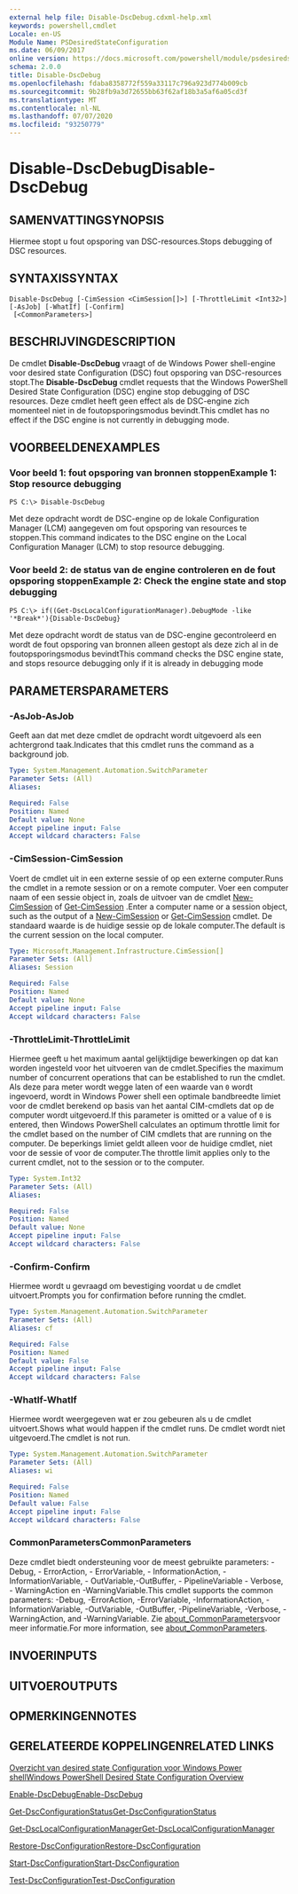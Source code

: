 ```yaml
---
external help file: Disable-DscDebug.cdxml-help.xml
keywords: powershell,cmdlet
Locale: en-US
Module Name: PSDesiredStateConfiguration
ms.date: 06/09/2017
online version: https://docs.microsoft.com/powershell/module/psdesiredstateconfiguration/disable-dscdebug?view=powershell-5.1&WT.mc_id=ps-gethelp
schema: 2.0.0
title: Disable-DscDebug
ms.openlocfilehash: fdaba8358772f559a33117c796a923d774b009cb
ms.sourcegitcommit: 9b28fb9a3d72655bb63f62af18b3a5af6a05cd3f
ms.translationtype: MT
ms.contentlocale: nl-NL
ms.lasthandoff: 07/07/2020
ms.locfileid: "93250779"
---
```

# <span data-ttu-id="04bfe-103">Disable-DscDebug</span><span class="sxs-lookup"><span data-stu-id="04bfe-103">Disable-DscDebug</span></span>

## <span data-ttu-id="04bfe-104">SAMENVATTING</span><span class="sxs-lookup"><span data-stu-id="04bfe-104">SYNOPSIS</span></span>
<span data-ttu-id="04bfe-105">Hiermee stopt u fout opsporing van DSC-resources.</span><span class="sxs-lookup"><span data-stu-id="04bfe-105">Stops debugging of DSC resources.</span></span>

## <span data-ttu-id="04bfe-106">SYNTAXIS</span><span class="sxs-lookup"><span data-stu-id="04bfe-106">SYNTAX</span></span>

```
Disable-DscDebug [-CimSession <CimSession[]>] [-ThrottleLimit <Int32>] [-AsJob] [-WhatIf] [-Confirm]
 [<CommonParameters>]
```

## <span data-ttu-id="04bfe-107">BESCHRIJVING</span><span class="sxs-lookup"><span data-stu-id="04bfe-107">DESCRIPTION</span></span>
<span data-ttu-id="04bfe-108">De cmdlet **Disable-DscDebug** vraagt of de Windows Power shell-engine voor desired state Configuration (DSC) fout opsporing van DSC-resources stopt.</span><span class="sxs-lookup"><span data-stu-id="04bfe-108">The **Disable-DscDebug** cmdlet requests that the Windows PowerShell Desired State Configuration (DSC) engine stop debugging of DSC resources.</span></span>
<span data-ttu-id="04bfe-109">Deze cmdlet heeft geen effect als de DSC-engine zich momenteel niet in de foutopsporingsmodus bevindt.</span><span class="sxs-lookup"><span data-stu-id="04bfe-109">This cmdlet has no effect if the DSC engine is not currently in debugging mode.</span></span>

## <span data-ttu-id="04bfe-110">VOORBEELDEN</span><span class="sxs-lookup"><span data-stu-id="04bfe-110">EXAMPLES</span></span>

### <span data-ttu-id="04bfe-111">Voor beeld 1: fout opsporing van bronnen stoppen</span><span class="sxs-lookup"><span data-stu-id="04bfe-111">Example 1: Stop resource debugging</span></span>

```
PS C:\> Disable-DscDebug
```

<span data-ttu-id="04bfe-112">Met deze opdracht wordt de DSC-engine op de lokale Configuration Manager (LCM) aangegeven om fout opsporing van resources te stoppen.</span><span class="sxs-lookup"><span data-stu-id="04bfe-112">This command indicates to the DSC engine on the Local Configuration Manager (LCM) to stop resource debugging.</span></span>

### <span data-ttu-id="04bfe-113">Voor beeld 2: de status van de engine controleren en de fout opsporing stoppen</span><span class="sxs-lookup"><span data-stu-id="04bfe-113">Example 2: Check the engine state and stop debugging</span></span>

```
PS C:\> if((Get-DscLocalConfigurationManager).DebugMode -like '*Break*'){Disable-DscDebug}
```

<span data-ttu-id="04bfe-114">Met deze opdracht wordt de status van de DSC-engine gecontroleerd en wordt de fout opsporing van bronnen alleen gestopt als deze zich al in de foutopsporingsmodus bevindt</span><span class="sxs-lookup"><span data-stu-id="04bfe-114">This command checks the DSC engine state, and stops resource debugging only if it is already in debugging mode</span></span>

## <span data-ttu-id="04bfe-115">PARAMETERS</span><span class="sxs-lookup"><span data-stu-id="04bfe-115">PARAMETERS</span></span>

### <span data-ttu-id="04bfe-116">-AsJob</span><span class="sxs-lookup"><span data-stu-id="04bfe-116">-AsJob</span></span>
<span data-ttu-id="04bfe-117">Geeft aan dat met deze cmdlet de opdracht wordt uitgevoerd als een achtergrond taak.</span><span class="sxs-lookup"><span data-stu-id="04bfe-117">Indicates that this cmdlet runs the command as a background job.</span></span>

```yaml
Type: System.Management.Automation.SwitchParameter
Parameter Sets: (All)
Aliases:

Required: False
Position: Named
Default value: None
Accept pipeline input: False
Accept wildcard characters: False
```

### <span data-ttu-id="04bfe-118">-CimSession</span><span class="sxs-lookup"><span data-stu-id="04bfe-118">-CimSession</span></span>
<span data-ttu-id="04bfe-119">Voert de cmdlet uit in een externe sessie of op een externe computer.</span><span class="sxs-lookup"><span data-stu-id="04bfe-119">Runs the cmdlet in a remote session or on a remote computer.</span></span>
<span data-ttu-id="04bfe-120">Voer een computer naam of een sessie object in, zoals de uitvoer van de cmdlet [New-CimSession](/powershell/module/cimcmdlets/new-cimsession) of [Get-CimSession](/powershell/module/cimcmdlets/get-cimsession) .</span><span class="sxs-lookup"><span data-stu-id="04bfe-120">Enter a computer name or a session object, such as the output of a [New-CimSession](/powershell/module/cimcmdlets/new-cimsession) or [Get-CimSession](/powershell/module/cimcmdlets/get-cimsession) cmdlet.</span></span>
<span data-ttu-id="04bfe-121">De standaard waarde is de huidige sessie op de lokale computer.</span><span class="sxs-lookup"><span data-stu-id="04bfe-121">The default is the current session on the local computer.</span></span>

```yaml
Type: Microsoft.Management.Infrastructure.CimSession[]
Parameter Sets: (All)
Aliases: Session

Required: False
Position: Named
Default value: None
Accept pipeline input: False
Accept wildcard characters: False
```

### <span data-ttu-id="04bfe-122">-ThrottleLimit</span><span class="sxs-lookup"><span data-stu-id="04bfe-122">-ThrottleLimit</span></span>
<span data-ttu-id="04bfe-123">Hiermee geeft u het maximum aantal gelijktijdige bewerkingen op dat kan worden ingesteld voor het uitvoeren van de cmdlet.</span><span class="sxs-lookup"><span data-stu-id="04bfe-123">Specifies the maximum number of concurrent operations that can be established to run the cmdlet.</span></span>
<span data-ttu-id="04bfe-124">Als deze para meter wordt wegge laten of een waarde van `0` wordt ingevoerd, wordt in Windows Power shell een optimale bandbreedte limiet voor de cmdlet berekend op basis van het aantal CIM-cmdlets dat op de computer wordt uitgevoerd.</span><span class="sxs-lookup"><span data-stu-id="04bfe-124">If this parameter is omitted or a value of `0` is entered, then Windows PowerShell calculates an optimum throttle limit for the cmdlet based on the number of CIM cmdlets that are running on the computer.</span></span>
<span data-ttu-id="04bfe-125">De beperkings limiet geldt alleen voor de huidige cmdlet, niet voor de sessie of voor de computer.</span><span class="sxs-lookup"><span data-stu-id="04bfe-125">The throttle limit applies only to the current cmdlet, not to the session or to the computer.</span></span>

```yaml
Type: System.Int32
Parameter Sets: (All)
Aliases:

Required: False
Position: Named
Default value: None
Accept pipeline input: False
Accept wildcard characters: False
```

### <span data-ttu-id="04bfe-126">-Confirm</span><span class="sxs-lookup"><span data-stu-id="04bfe-126">-Confirm</span></span>
<span data-ttu-id="04bfe-127">Hiermee wordt u gevraagd om bevestiging voordat u de cmdlet uitvoert.</span><span class="sxs-lookup"><span data-stu-id="04bfe-127">Prompts you for confirmation before running the cmdlet.</span></span>

```yaml
Type: System.Management.Automation.SwitchParameter
Parameter Sets: (All)
Aliases: cf

Required: False
Position: Named
Default value: False
Accept pipeline input: False
Accept wildcard characters: False
```

### <span data-ttu-id="04bfe-128">-WhatIf</span><span class="sxs-lookup"><span data-stu-id="04bfe-128">-WhatIf</span></span>
<span data-ttu-id="04bfe-129">Hiermee wordt weergegeven wat er zou gebeuren als u de cmdlet uitvoert.</span><span class="sxs-lookup"><span data-stu-id="04bfe-129">Shows what would happen if the cmdlet runs.</span></span>
<span data-ttu-id="04bfe-130">De cmdlet wordt niet uitgevoerd.</span><span class="sxs-lookup"><span data-stu-id="04bfe-130">The cmdlet is not run.</span></span>

```yaml
Type: System.Management.Automation.SwitchParameter
Parameter Sets: (All)
Aliases: wi

Required: False
Position: Named
Default value: False
Accept pipeline input: False
Accept wildcard characters: False
```

### <span data-ttu-id="04bfe-131">CommonParameters</span><span class="sxs-lookup"><span data-stu-id="04bfe-131">CommonParameters</span></span>
<span data-ttu-id="04bfe-132">Deze cmdlet biedt ondersteuning voor de meest gebruikte parameters: -Debug, - ErrorAction, - ErrorVariable, - InformationAction, -InformationVariable, - OutVariable,-OutBuffer, - PipelineVariable - Verbose, - WarningAction en -WarningVariable.</span><span class="sxs-lookup"><span data-stu-id="04bfe-132">This cmdlet supports the common parameters: -Debug, -ErrorAction, -ErrorVariable, -InformationAction, -InformationVariable, -OutVariable, -OutBuffer, -PipelineVariable, -Verbose, -WarningAction, and -WarningVariable.</span></span> <span data-ttu-id="04bfe-133">Zie [about_CommonParameters](https://go.microsoft.com/fwlink/?LinkID=113216)voor meer informatie.</span><span class="sxs-lookup"><span data-stu-id="04bfe-133">For more information, see [about_CommonParameters](https://go.microsoft.com/fwlink/?LinkID=113216).</span></span>

## <span data-ttu-id="04bfe-134">INVOER</span><span class="sxs-lookup"><span data-stu-id="04bfe-134">INPUTS</span></span>

## <span data-ttu-id="04bfe-135">UITVOER</span><span class="sxs-lookup"><span data-stu-id="04bfe-135">OUTPUTS</span></span>

## <span data-ttu-id="04bfe-136">OPMERKINGEN</span><span class="sxs-lookup"><span data-stu-id="04bfe-136">NOTES</span></span>

## <span data-ttu-id="04bfe-137">GERELATEERDE KOPPELINGEN</span><span class="sxs-lookup"><span data-stu-id="04bfe-137">RELATED LINKS</span></span>

[<span data-ttu-id="04bfe-138">Overzicht van desired state Configuration voor Windows Power shell</span><span class="sxs-lookup"><span data-stu-id="04bfe-138">Windows PowerShell Desired State Configuration Overview</span></span>](/powershell/scripting/dsc/overview/dscforengineers)

[<span data-ttu-id="04bfe-139">Enable-DscDebug</span><span class="sxs-lookup"><span data-stu-id="04bfe-139">Enable-DscDebug</span></span>](Enable-DscDebug.md)

[<span data-ttu-id="04bfe-140">Get-DscConfigurationStatus</span><span class="sxs-lookup"><span data-stu-id="04bfe-140">Get-DscConfigurationStatus</span></span>](Get-DscConfigurationStatus.md)

[<span data-ttu-id="04bfe-141">Get-DscLocalConfigurationManager</span><span class="sxs-lookup"><span data-stu-id="04bfe-141">Get-DscLocalConfigurationManager</span></span>](Get-DscLocalConfigurationManager.md)

[<span data-ttu-id="04bfe-142">Restore-DscConfiguration</span><span class="sxs-lookup"><span data-stu-id="04bfe-142">Restore-DscConfiguration</span></span>](Restore-DscConfiguration.md)

[<span data-ttu-id="04bfe-143">Start-DscConfiguration</span><span class="sxs-lookup"><span data-stu-id="04bfe-143">Start-DscConfiguration</span></span>](Start-DscConfiguration.md)

[<span data-ttu-id="04bfe-144">Test-DscConfiguration</span><span class="sxs-lookup"><span data-stu-id="04bfe-144">Test-DscConfiguration</span></span>](Test-DscConfiguration.md)
